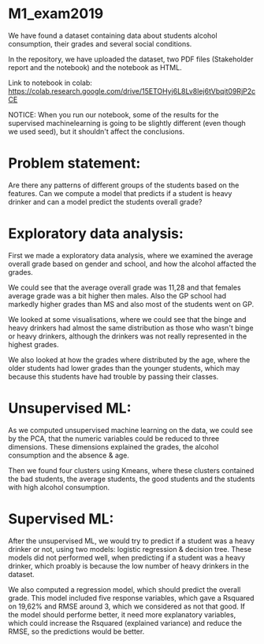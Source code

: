 # M1_exam2019

We have found a dataset containing data about students alcohol consumption, their grades and several social conditions.

In the repository, we have uploaded the dataset, two PDF files (Stakeholder report and the notebook) and the notebook as HTML. 

Link to notebook in colab: https://colab.research.google.com/drive/15ETOHyj6L8Lv8lej6tVbqit09RjP2cCE 

NOTICE: When you run our notebook, some of the results for the supervised machinelearning is going to be slightly different (even though we used seed), but it shouldn't affect the conclusions.

# Problem statement:
Are there any patterns of different groups of the students based on the features. Can we compute a model that predicts if a student is heavy drinker and can a model predict the students overall grade?

# Exploratory data analysis:

First we made a exploratory data analysis, where we examined the average overall grade based on gender and school, and how the alcohol affacted the grades.

We could see that the average overall grade was 11,28 and that females average grade was a bit higher then males. Also the GP school had markedly higher grades than MS and also most of the students went on GP.

We looked at some visualisations, where we could see that the binge and heavy drinkers had almost the same distribution as those who wasn't binge or heavy drinkers, although the drinkers was not really represented in the highest grades.

We also looked at how the grades where distributed by the age, where the older students had lower grades than the younger students, which may because this students have had trouble by passing their classes.

# Unsupervised ML:

As we computed unsupervised machine learning on the data, we could see by the PCA, that the numeric variables could be reduced to three dimensions. These dimensions explained the grades, the alcohol consumption and the absence & age.

Then we found four clusters using Kmeans, where these clusters contained the bad students, the average students, the good students and the students with high alcohol consumption.

# Supervised ML:

After the unsupervised ML, we would try to predict if a student was a heavy drinker or not, using two models: logistic regression & decision tree. These models did not performed well, when predicting if a student was a heavy drinker, which proably is because the low number of heavy drinkers in the dataset.

We also computed a regression model, which should predict the overall grade. This model included five response variables, which gave a Rsquared on 19,62% and RMSE around 3, which we considered as not that good. If the model should performe better, it need more explanatory variables, which could increase the Rsquared (explained variance) and reduce the RMSE, so the predictions would be better.
